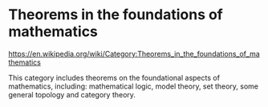 # Theorems in the foundations of mathematics

https://en.wikipedia.org/wiki/Category:Theorems_in_the_foundations_of_mathematics

This category includes theorems on the foundational aspects of mathematics, including: mathematical logic, model theory, set theory, some general topology and category theory.
